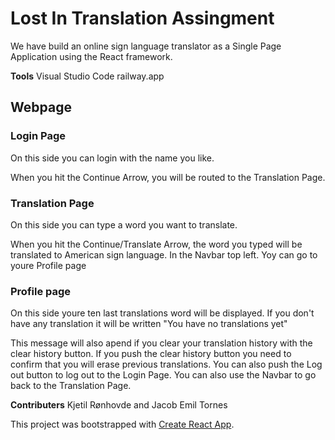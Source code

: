 # Lost In Translation Assingment

We have build an online sign language translator as a Single Page Application using the React framework.

**Tools**
Visual Studio Code 
railway.app

## Webpage ##

### Login Page ###
On this side you can login with the name you like.

When you hit the Continue Arrow, you will be routed to the Translation Page.

### Translation Page ###
On this side you can type a word you want to translate.

When you hit the Continue/Translate Arrow, the word you typed will be translated to American sign language.
In the Navbar top left. Yoy can go to youre Profile page

### Profile page ###

On this side youre ten last translations word will be displayed. If you don't have any translation it will be written "You have no translations yet"

This message will also apend if you clear your translation history with the clear history button. If you push the clear history button you need to confirm that you will erase previous translations.
You can also push the Log out button to log out to the Login Page. You can also use the Navbar to go back to the Translation Page.


**Contributers**
Kjetil Rønhovde and Jacob Emil Tornes

This project was bootstrapped with [Create React App](https://github.com/facebook/create-react-app).


